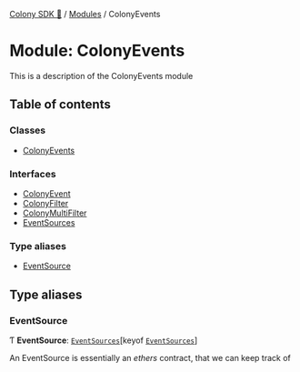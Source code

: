 [Colony SDK 🚀](../README.md) / [Modules](../modules.md) / ColonyEvents

# Module: ColonyEvents

This is a description of the ColonyEvents module

## Table of contents

### Classes

- [ColonyEvents](../classes/ColonyEvents.ColonyEvents-1.md)

### Interfaces

- [ColonyEvent](../interfaces/ColonyEvents.ColonyEvent.md)
- [ColonyFilter](../interfaces/ColonyEvents.ColonyFilter.md)
- [ColonyMultiFilter](../interfaces/ColonyEvents.ColonyMultiFilter.md)
- [EventSources](../interfaces/ColonyEvents.EventSources.md)

### Type aliases

- [EventSource](ColonyEvents.md#eventsource)

## Type aliases

### EventSource

Ƭ **EventSource**: [`EventSources`](../interfaces/ColonyEvents.EventSources.md)[keyof [`EventSources`](../interfaces/ColonyEvents.EventSources.md)]

An EventSource is essentially an _ethers_ contract, that we can keep track of
